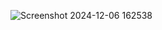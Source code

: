 ![Screenshot 2024-12-06 162538](https://github.com/user-attachments/assets/aa860dd7-3021-4b3b-ba0f-743610815a23)
